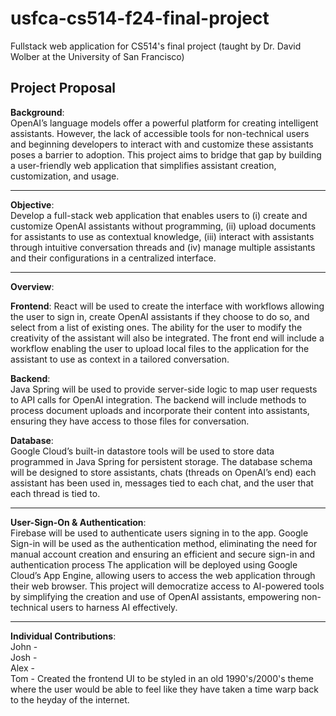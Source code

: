 # usfca-cs514-f24-final-project
Fullstack web application for CS514's final project (taught by Dr. David Wolber at the University of San Francisco)

## Project Proposal

<p>
  <strong>Background</strong>:<br>
  OpenAI’s language models offer a powerful platform for creating intelligent assistants. However, the lack of accessible tools for non-technical users and beginning developers to interact with and customize these assistants poses a barrier to adoption. This project aims to bridge that gap by building a user-friendly web application that simplifies assistant creation, customization, and usage.  
</p>
<hr>
<p>
  <strong>Objective</strong>:<br>
  Develop a full-stack web application that enables users to (i) create and customize OpenAI assistants without programming, (ii) upload documents for assistants to use as contextual knowledge, (iii) interact with assistants through intuitive conversation threads and (iv) manage multiple assistants and their configurations in a centralized interface.
</p>
<hr>
<strong>Overview</strong>:<br>
<p>
  <strong>Frontend</strong>: React will be used to create the interface with workflows allowing the user to sign in, create OpenAI assistants if they choose to do so, and select from a list of existing ones. The ability for the user to modify the creativity of the assistant will also be integrated. The front end will include a workflow enabling the user to upload local files to the application for the assistant to use as context in a tailored conversation.
</p>

<p>
  <strong>Backend</strong>: <br>
  Java Spring will be used to provide server-side logic to map user requests to API calls for OpenAI integration. The backend will include methods to process document uploads and incorporate their content into assistants, ensuring they have access to those files for conversation. 
</p>
<p>
  <strong>Database</strong>: <br>
  Google Cloud’s built-in datastore tools will be used to store data programmed in Java Spring for persistent storage. The database schema will be designed to store assistants, chats (threads on OpenAI’s end) each assistant has been used in, messages tied to each chat, and the user that each thread is tied to.
</p>
<hr>
<p>
  <strong>User-Sign-On & Authentication</strong>: <br>
  Firebase will be used to authenticate users signing in to the app. Google Sign-in will be used as the authentication method, eliminating the need for manual account creation and ensuring an efficient and secure sign-in and authentication process
  The application will be deployed using Google Cloud’s App Engine, allowing users to access the web application through their web browser. This project will democratize access to AI-powered tools by simplifying the creation and use of OpenAI assistants, empowering non-technical users to harness AI effectively.
</p>
<hr>
<p>
  <strong>Individual Contributions</strong>: <br>
  John - <br>
  Josh - <br>
  Alex - <br>
  Tom - Created the frontend UI to be styled in an old 1990's/2000's theme where the user would be able to feel like they have taken a time warp back to the heyday of the internet. <br>
</p>
